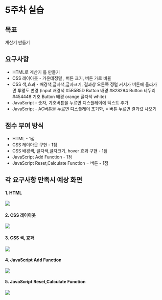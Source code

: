 # 5주차 실습

## 목표
계산기 만들기

## 요구사항
- HTML로 계산기 틀 만들기
- CSS 레이아웃 - 가운데정렬 , 버튼 크기, 버튼 가로 비율  
- CSS 색,효과 - 배경색,글자색,글자크기, 결과창 오른쪽 정렬 커서가 버튼에 올라가면 투명도 변경 (Input 배경색 #5B5B5D Button 배경 #828284 Button 테두리 #454448 기호 Button 배경 orange 글자색 white)
- JavaScript - 숫자, 기호버튼을 누르면 디스플레이에 텍스트 추가
- JavaScript - AC버튼을 누르면 디스플레이 초기화, = 버튼 누르면 결과값 나오기

## 점수 부여 방식
- HTML - 1점
- CSS 레이아웃 구현 - 1점
- CSS 배경색, 글자색,글자크기, hover 효과 구현 - 1점
- JavaScript Add Function - 1점
- JavaScript Reset,Calculate Function  = 버튼 - 1점

## 각 요구사항 만족시 예상 화면

#### 1. HTML

![](https://images.velog.io/images/sgwon1996/post/537bdad4-75fb-45a2-896c-6500e5215528/%EC%8A%A4%ED%81%AC%EB%A6%B0%EC%83%B7%202021-05-14%20%EC%98%A4%ED%9B%84%205.23.08.png)
#### 2. CSS 레이아웃
![](https://images.velog.io/images/sgwon1996/post/fd24db21-ed2c-4d6d-b605-98a151bc0cac/%EC%8A%A4%ED%81%AC%EB%A6%B0%EC%83%B7%202021-05-14%20%EC%98%A4%ED%9B%84%205.24.55.png)
#### 3. CSS 색, 효과

![](https://images.velog.io/images/sgwon1996/post/4ed64ea2-3e4c-4470-b175-225420441e6b/%EC%8A%A4%ED%81%AC%EB%A6%B0%EC%83%B7%202021-05-14%20%EC%98%A4%ED%9B%84%205.30.25.png)

#### 4. JavaScript Add Function

![](https://images.velog.io/images/sgwon1996/post/06e82363-9614-4b67-bb71-d5e7f0c8f40b/%EC%8A%A4%ED%81%AC%EB%A6%B0%EC%83%B7%202021-05-14%20%EC%98%A4%ED%9B%84%205.30.41.png)

#### 5. JavaScript Reset,Calculate Function

![](https://images.velog.io/images/sgwon1996/post/f502f0a8-d281-4d94-89fa-386e19ddaeac/%EC%8A%A4%ED%81%AC%EB%A6%B0%EC%83%B7%202021-05-14%20%EC%98%A4%ED%9B%84%205.30.51.png)
